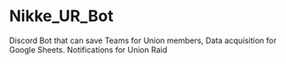 # Nikke_UR_Bot
Discord Bot that can save Teams for Union members, Data acquisition for Google Sheets. Notifications for Union Raid
